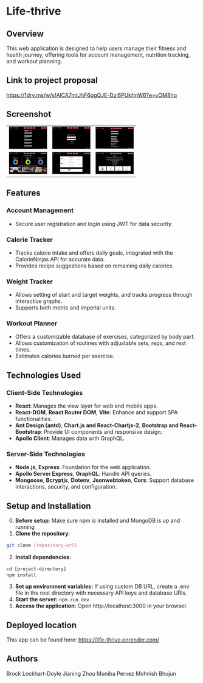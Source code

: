 # Life-thrive

## Overview

This web application is designed to help users manage their fitness and health journey, offering tools for account management, nutrition tracking, and workout planning.

## Link to project proposal

https://1drv.ms/w/s!AlCA7mtJhF6qgQJE-Dzi6PUkfmW6?e=vOM8hq

## Screenshot
<table>
  <tr>
    <td><img src="images/sign_up.jpg" width="100"/></td>
    <td><img src="images/log_in.jpg" width="100"/></td>
    <td><img src="images/manage_account.jpg" width="100"/></td>
  </tr>
  <tr>
    <td><img src="images/dashboard.jpg" width="100"/></td>
    <td><img src="images/health.jpg" width="100"/></td>
    <td><img src="images/about.jpg" width="100"/></td>
  </tr>
</table>


## Features

### Account Management
- Secure user registration and login using JWT for data security.

### Calorie Tracker
- Tracks calorie intake and offers daily goals, integrated with the CalorieNinjas API for accurate data.
- Provides recipe suggestions based on remaining daily calories.

### Weight Tracker
- Allows setting of start and target weights, and tracks progress through interactive graphs.
- Supports both metric and imperial units.

### Workout Planner
- Offers a customizable database of exercises, categorized by body part.
- Allows customization of routines with adjustable sets, reps, and rest times.
- Estimates calories burned per exercise.

## Technologies Used

### Client-Side Technologies
- **React**: Manages the view layer for web and mobile apps.
- **React-DOM**, **React Router DOM**, **Vite**: Enhance and support SPA functionalities.
- **Ant Design (antd)**, **Chart.js and React-Chartjs-2**, **Bootstrap and React-Bootstrap**: Provide UI components and responsive design.
- **Apollo Client**: Manages data with GraphQL.

### Server-Side Technologies
- **Node.js**, **Express**: Foundation for the web application.
- **Apollo Server Express**, **GraphQL**: Handle API queries.
- **Mongoose**, **Bcryptjs**, **Dotenv**, **Jsonwebtoken**, **Cors**: Support database interactions, security, and configuration.

## Setup and Installation

0. **Before setup**: Make sure npm is installed and MongoDB is up and running
1. **Clone the repository**:
```bash
git clone [repository-url]
```
2. **Install dependencies**:
```
cd [project-directory]
npm install
```
3. **Set up environment variables:**
If using custom DB URL, create a .env file in the root directory with necessary API keys and database URIs.
4. **Start the server:**
```npm run dev```
6. **Access the application:** Open http://localhost:3000 in your browser.

## Deployed location

This app can be found here:
https://life-thrive.onrender.com/

## Authors
Brock Lockhart-Doyle
Jianing Zhou
Muniba Pervez
Mohnish Bhujun


   
